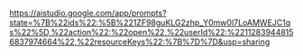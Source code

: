 https://aistudio.google.com/app/prompts?state=%7B%22ids%22:%5B%221ZF98guKLG2zhp_Y0mw0l7LoAMWEJC1qs%22%5D,%22action%22:%22open%22,%22userId%22:%22112839448156837974664%22,%22resourceKeys%22:%7B%7D%7D&usp=sharing
